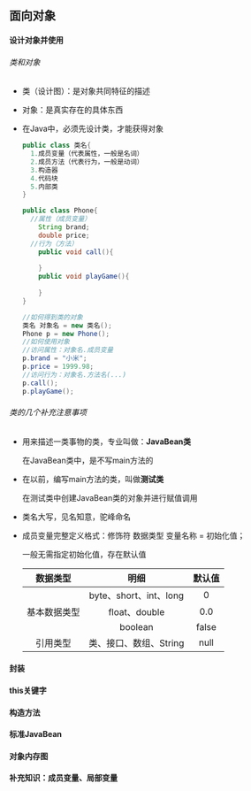 ## 面向对象

#### 设计对象并使用

###### 类和对象

- 类（设计图）：是对象共同特征的描述

- 对象：是真实存在的具体东西

- 在Java中，必须先设计类，才能获得对象

  ```java
  public class 类名{
  	1.成员变量（代表属性，一般是名词）
  	2.成员方法（代表行为，一般是动词）
  	3.构造器
  	4.代码块
  	5.内部类
  }
  ```

  ```java
  public class Phone{
  	//属性（成员变量）
      String brand;
      double price;
  	//行为（方法）
      public void call(){
          
      }
      public void playGame(){
          
      }
  }
  ```

  ```java
  //如何得到类的对象
  类名 对象名 = new 类名();
  Phone p = new Phone();
  //如何使用对象
  //访问属性：对象名.成员变量
  p.brand = "小米";
  p.price = 1999.98;
  //访问行为：对象名.方法名(...)
  p.call();
  p.playGame();
  ```

###### 类的几个补充注意事项

- 用来描述一类事物的类，专业叫做：**JavaBean类**

  在JavaBean类中，是不写main方法的

- 在以前，编写main方法的类，叫做**测试类**

  在测试类中创建JavaBean类的对象并进行赋值调用

- 类名大写，见名知意，驼峰命名

- 成员变量完整定义格式：修饰符   数据类型 变量名称  = 初始化值；

  一般无需指定初始化值，存在默认值

  |   数据类型   |          明细          | 默认值 |
    | :----------: | :--------------------: | :----: |
  |              | byte、short、int、long |   0    |
  | 基本数据类型 |     float、double      |  0.0   |
  |              |        boolean         | false  |
  |   引用类型   | 类、接口、数组、String |  null  |



#### 封装

#### this关键字

#### 构造方法

#### 标准JavaBean

#### 对象内存图

#### 补充知识：成员变量、局部变量